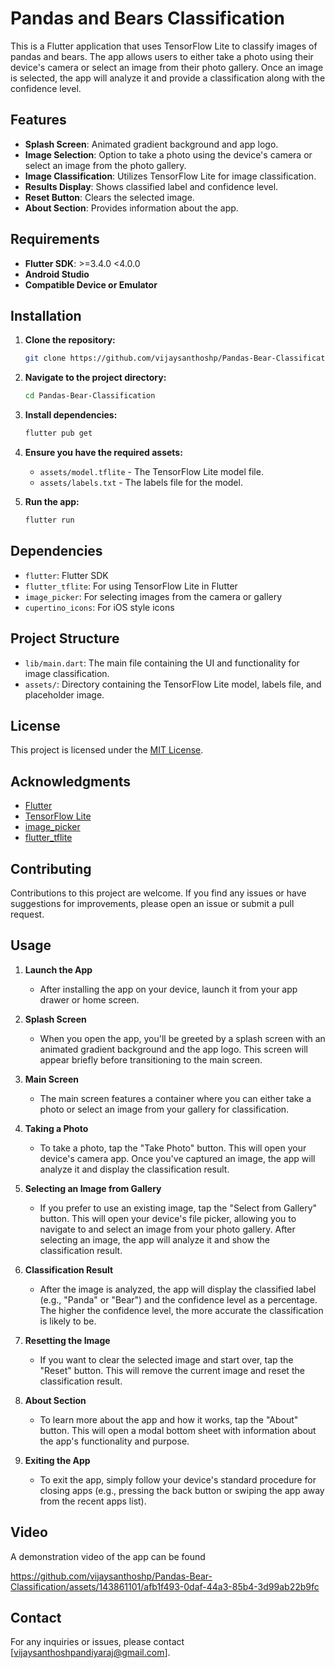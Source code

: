 # Pandas and Bears Classification

This is a Flutter application that uses TensorFlow Lite to classify images of pandas and bears. The app allows users to either take a photo using their device's camera or select an image from their photo gallery. Once an image is selected, the app will analyze it and provide a classification along with the confidence level.

## Features

- **Splash Screen**: Animated gradient background and app logo.
- **Image Selection**: Option to take a photo using the device's camera or select an image from the photo gallery.
- **Image Classification**: Utilizes TensorFlow Lite for image classification.
- **Results Display**: Shows classified label and confidence level.
- **Reset Button**: Clears the selected image.
- **About Section**: Provides information about the app.

## Requirements

- **Flutter SDK**: >=3.4.0 <4.0.0
- **Android Studio**
- **Compatible Device or Emulator**

## Installation

1. **Clone the repository:**
    ```sh
    git clone https://github.com/vijaysanthoshp/Pandas-Bear-Classification.git
    ```

2. **Navigate to the project directory:**
    ```sh
    cd Pandas-Bear-Classification
    ```

3. **Install dependencies:**
    ```sh
    flutter pub get
    ```

4. **Ensure you have the required assets:**
    - `assets/model.tflite` - The TensorFlow Lite model file.
    - `assets/labels.txt` - The labels file for the model.

5. **Run the app:**
    ```sh
    flutter run
    ```

## Dependencies

- `flutter`: Flutter SDK
- `flutter_tflite`: For using TensorFlow Lite in Flutter
- `image_picker`: For selecting images from the camera or gallery
- `cupertino_icons`: For iOS style icons

## Project Structure

- `lib/main.dart`: The main file containing the UI and functionality for image classification.
- `assets/`: Directory containing the TensorFlow Lite model, labels file, and placeholder image.

## License

This project is licensed under the [MIT License](LICENSE).

## Acknowledgments

- [Flutter](https://flutter.dev/)
- [TensorFlow Lite](https://www.tensorflow.org/lite)
- [image_picker](https://pub.dev/packages/image_picker)
- [flutter_tflite](https://pub.dev/packages/flutter_tflite)

## Contributing

Contributions to this project are welcome. If you find any issues or have suggestions for improvements, please open an issue or submit a pull request.

## Usage

1. **Launch the App**
    - After installing the app on your device, launch it from your app drawer or home screen.

2. **Splash Screen**
    - When you open the app, you'll be greeted by a splash screen with an animated gradient background and the app logo. This screen will appear briefly before transitioning to the main screen.

3. **Main Screen**
    - The main screen features a container where you can either take a photo or select an image from your gallery for classification.

4. **Taking a Photo**
    - To take a photo, tap the "Take Photo" button. This will open your device's camera app. Once you've captured an image, the app will analyze it and display the classification result.

5. **Selecting an Image from Gallery**
    - If you prefer to use an existing image, tap the "Select from Gallery" button. This will open your device's file picker, allowing you to navigate to and select an image from your photo gallery. After selecting an image, the app will analyze it and show the classification result.

6. **Classification Result**
    - After the image is analyzed, the app will display the classified label (e.g., "Panda" or "Bear") and the confidence level as a percentage. The higher the confidence level, the more accurate the classification is likely to be.

7. **Resetting the Image**
    - If you want to clear the selected image and start over, tap the "Reset" button. This will remove the current image and reset the classification result.

8. **About Section**
    - To learn more about the app and how it works, tap the "About" button. This will open a modal bottom sheet with information about the app's functionality and purpose.

9. **Exiting the App**
    - To exit the app, simply follow your device's standard procedure for closing apps (e.g., pressing the back button or swiping the app away from the recent apps list).

## Video

A demonstration video of the app can be found 

https://github.com/vijaysanthoshp/Pandas-Bear-Classification/assets/143861101/afb1f493-0daf-44a3-85b4-3d99ab22b9fc



## Contact

For any inquiries or issues, please contact [vijaysanthoshpandiyaraj@gmail.com].
